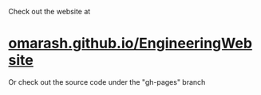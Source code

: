 
Check out the website at
# <a href="omarash.github.io/EngineeringWebsite">omarash.github.io/EngineeringWebsite</a> #

Or check out the source code under the "gh-pages" branch
